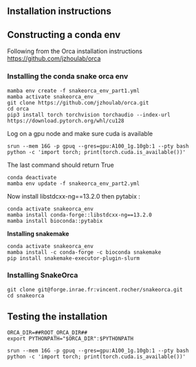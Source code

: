## Installation instructions

## Constructing a conda env

Following from the Orca installation instructions  
https://github.com/jzhoulab/orca

### Installing the conda snake orca env

```
mamba env create -f snakeorca_env_part1.yml
mamba activate snakeorca_env
git clone https://github.com/jzhoulab/orca.git
cd orca
pip3 install torch torchvision torchaudio --index-url https://download.pytorch.org/whl/cu128
```

Log on a gpu node and make sure cuda is available
```
srun --mem 16G -p gpuq --gres=gpu:A100_1g.10gb:1 --pty bash
python -c 'import torch; print(torch.cuda.is_available())'
```
The last command should return True

```
conda deactivate
mamba env update -f snakeorca_env_part2.yml
```

Now install libstdcxx-ng==13.2.0 then pytabix :

```
conda activate snakeorca_env
mamba install conda-forge::libstdcxx-ng==13.2.0
mamba install bioconda::pytabix
```


**Installing snakemake**

```
conda activate snakeorca_env
mamba install -c conda-forge -c bioconda snakemake
pip install snakemake-executor-plugin-slurm
```

### Installing SnakeOrca

```
git clone git@forge.inrae.fr:vincent.rocher/snakeorca.git
cd snakeorca
```



## Testing the installation

```
ORCA_DIR=##ROOT_ORCA_DIR##
export PYTHONPATH="$ORCA_DIR":$PYTHONPATH

srun --mem 16G -p gpuq --gres=gpu:A100_1g.10gb:1 --pty bash
python -c 'import torch; print(torch.cuda.is_available())'

```










